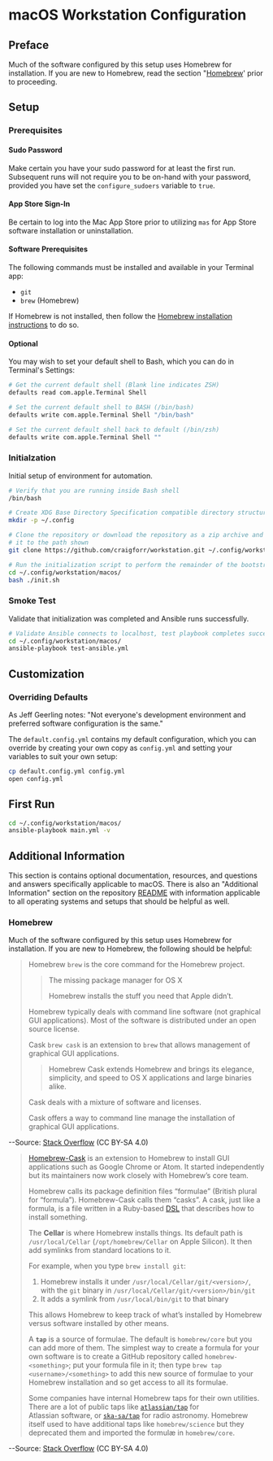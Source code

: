 # macOS Workstation Configuration

## Preface

Much of the software configured by this setup uses Homebrew for installation. If you are new to Homebrew, read the section "[Homebrew](#Homebrew)' prior to proceeding.

## Setup

### Prerequisites

#### Sudo Password

Make certain you have your sudo password for at least the first run.  Subsequent runs will not require you to be on-hand with your password, provided you have set the `configure_sudoers` variable to `true`.

#### App Store Sign-In

Be certain to log into the Mac App Store prior to utilizing `mas` for App Store software installation or uninstallation.

#### Software Prerequisites

The following commands must be installed and available in your Terminal app:

- `git`
- `brew` (Homebrew)

If Homebrew is not installed, then follow the [Homebrew installation instructions](https://brew.sh/) to do so.

#### Optional

You may wish to set your default shell to Bash, which you can do in Terminal's Settings:

```zsh
# Get the current default shell (Blank line indicates ZSH)
defaults read com.apple.Terminal Shell

# Set the current default shell to BASH (/bin/bash)
defaults write com.apple.Terminal Shell "/bin/bash"

# Set the current default shell back to default (/bin/zsh)
defaults write com.apple.Terminal Shell ""
```

### Initialzation

Initial setup of environment for automation.

```bash
# Verify that you are running inside Bash shell
/bin/bash

# Create XDG Base Directory Specification compatible directory structure
mkdir -p ~/.config

# Clone the repository or download the repository as a zip archive and extract
# it to the path shown
git clone https://github.com/craigforr/workstation.git ~/.config/workstation

# Run the initialization script to perform the remainder of the bootstrapping
cd ~/.config/workstation/macos/
bash ./init.sh
```

### Smoke Test

Validate that initialization was completed and Ansible runs successfully.
```bash
# Validate Ansible connects to localhost, test playbook completes successfully
cd ~/.config/workstation/macos/
ansible-playbook test-ansible.yml
```

## Customization

### Overriding Defaults

As Jeff Geerling notes: "Not everyone's development environment and preferred software configuration is the same."

The `default.config.yml` contains my default configuration, which you can override by creating your own copy as `config.yml` and setting your variables to suit your own setup:

```bash
cp default.config.yml config.yml
open config.yml
```

## First Run

```bash
cd ~/.config/workstation/macos/
ansible-playbook main.yml -v
```

## Additional Information

This section is contains optional documentation, resources, and questions and answers specifically applicable to macOS. There is also an "Additional Information" section on the repository [README](../README.md) with information applicable to all operating systems and setups that should be helpful as well.

### Homebrew

Much of the software configured by this setup uses Homebrew for installation. If you are new to Homebrew, the following should be helpful:

> Homebrew
> `brew` is the core command for the Homebrew project.
>
> > The missing package manager for OS X
> >
> > Homebrew installs the stuff you need that Apple didn’t.
>
> Homebrew typically deals with command line software (not graphical GUI applications). Most of the software is distributed under an open source license.
>
> Cask
> `brew cask` is an extension to `brew` that allows management of graphical GUI applications.
>
> > Homebrew Cask extends Homebrew and brings its elegance, simplicity, and speed to OS X applications and large binaries alike.
>
> Cask deals with a mixture of software and licenses.
>
> Cask offers a way to command line manage the installation of graphical GUI applications.

--Source: [Stack Overflow](<https://stackoverflow.com/a/53075995/366727>) (CC BY-SA 4.0)

> [Homebrew-Cask](https://caskroom.github.io/) is an extension to Homebrew to install GUI applications such as Google Chrome or Atom. It started independently but its maintainers now work closely with Homebrew’s core team.
>
> Homebrew calls its package definition files “formulae” (British plural for “formula”). Homebrew-Cask calls them “casks”. A cask, just like a formula, is a file written in a Ruby-based [DSL](https://en.wikipedia.org/wiki/Domain-specific_language) that describes how to install something.
>
> The **Cellar** is where Homebrew installs things. Its default path is `/usr/local/Cellar` (`/opt/homebrew/Cellar` on Apple Silicon). It then add symlinks from standard locations to it.
>
> For example, when you type `brew install git`:
>
> 1. Homebrew installs it under `/usr/local/Cellar/git/<version>/`, with the `git` binary in `/usr/local/Cellar/git/<version>/bin/git`
> 2. It adds a symlink from `/usr/local/bin/git` to that binary
>
> This allows Homebrew to keep track of what’s installed by Homebrew versus software installed by other means.
>
> A **`tap`** is a source of formulae. The default is `homebrew/core` but you can add more of them. The simplest way to create a formula for your own software is to create a GitHub repository called `homebrew-<something>`; put your formula file in it; then type `brew tap <username>/<something>` to add this new source of formulae to your Homebrew installation and so get access to all its formulae.
>
> Some companies have internal Homebrew taps for their own utilities. There are a lot of public taps like [`atlassian/tap`](https://github.com/atlassian/homebrew-tap) for Atlassian software, or [`ska-sa/tap`](https://github.com/ska-sa/homebrew-tap) for radio astronomy. Homebrew itself used to have additional taps like `homebrew/science` but they deprecated them and imported the formulæ in `homebrew/core`.

--Source: [Stack Overflow](<https://stackoverflow.com/a/46423275/366727>) (CC BY-SA 4.0)


<!-- EOF -->
